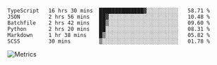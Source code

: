 <!--START_SECTION:waka-->

```text
TypeScript   16 hrs 30 mins  ██████████████▓░░░░░░░░░░   58.71 %
JSON         2 hrs 56 mins   ██▓░░░░░░░░░░░░░░░░░░░░░░   10.48 %
Batchfile    2 hrs 42 mins   ██▒░░░░░░░░░░░░░░░░░░░░░░   09.60 %
Python       2 hrs 20 mins   ██░░░░░░░░░░░░░░░░░░░░░░░   08.31 %
Markdown     1 hr 38 mins    █▒░░░░░░░░░░░░░░░░░░░░░░░   05.82 %
SCSS         30 mins         ▒░░░░░░░░░░░░░░░░░░░░░░░░   01.78 %
```

<!--END_SECTION:waka-->

![Metrics](https://metrics.lecoq.io/TachibanaKimika?template=classic&base.activity=0&base.community=0&base.repositories=0&languages=1&isocalendar=1&isocalendar.duration=half-year&languages.limit=8&languages.sections=most-used&languages.colors=github&languages.threshold=0%25&languages.indepth=false&languages.recent.load=300&languages.recent.days=14&config.timezone=Asia%2FShanghai)
